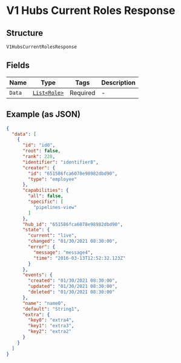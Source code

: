 
# V1 Hubs Current Roles Response

## Structure

`V1HubsCurrentRolesResponse`

## Fields

| Name | Type | Tags | Description |
|  --- | --- | --- | --- |
| `Data` | [`List<Role>`](../../doc/models/role.md) | Required | - |

## Example (as JSON)

```json
{
  "data": [
    {
      "id": "id0",
      "root": false,
      "rank": 228,
      "identifier": "identifier8",
      "creator": {
        "id": "651586fca6078e98982dbd90",
        "type": "employee"
      },
      "capabilities": {
        "all": false,
        "specific": [
          "pipelines-view"
        ]
      },
      "hub_id": "651586fca6078e98982dbd90",
      "state": {
        "current": "live",
        "changed": "01/30/2021 08:30:00",
        "error": {
          "message": "message4",
          "time": "2016-03-13T12:52:32.123Z"
        }
      },
      "events": {
        "created": "01/30/2021 08:30:00",
        "updated": "01/30/2021 08:30:00",
        "deleted": "01/30/2021 08:30:00"
      },
      "name": "name0",
      "default": "String1",
      "extra": {
        "key0": "extra4",
        "key1": "extra3",
        "key2": "extra2"
      }
    }
  ]
}
```

